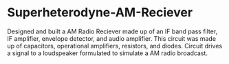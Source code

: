 # Superheterodyne-AM-Reciever
Designed and built a AM Radio Reciever made up of an IF band pass filter, IF amplifier, envelope detector, and audio amplifier. This circuit was made up of capacitors, operational amplifiers, resistors, and diodes.  Circuit drives a signal to a loudspeaker formulated to simulate a AM radio broadcast.
